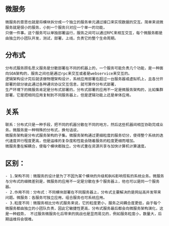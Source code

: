 ## 微服务
    微服务的意思也就是将模块拆分成一个独立的服务单元通过接口来实现数据的交互。简单来说微服务就是很小的服务，小到一个服务只对应一个单一的功能，
    只做一件事。这个服务可以单独部署运行，服务之间可以通过RPC来相互交互，每个微服务都是由独立的小团队开发，测试，部署，上线，负责它的整个生命周期。
## 分布式
    分布式服务顾名思义服务是分散部署在不同的机器上的，一个服务可能负责几个功能，是一种面向SOA架构的，服务之间也是通过rpc来交互或者是webservice来交互的。
    逻辑架构设计完后就该做物理架构设计，系统应用部署在超过一台服务器或虚拟机上，且各分开部署的部分彼此通过各种通讯协议交互信息，就可算作分布式部署，
    生产环境下的微服务肯定是分布式部署的，分布式部署的应用不一定是微服务架构的，比如集群部署，它是把相同应用复制到不同服务器上，但是逻辑功能上还是单体应用。
## 关系
    联系：分布式只是一种手段，把不同的机器分散在不同的地方，然后这些机器间相互协助完成业务。微服务是一种特殊的分布式，换句话说，
    微服务架构是分布式服务架构的子集。微服务架构通过更细粒度的服务切分，使得整个系统的迭代速度并行程度更高，但是运维的复杂度和性能会随着服务的粒度更细而增加。
    微服务重在解耦合，使每个模块都独立。分布式重在资源共享与加快计算机计算速度。

## 区别：
    - 1.架构不同：微服务的设计是为了不因为某个模块的升级和BUG影响现有的系统业务。微服务与分布式的细微差别是，微服务的应用不一定是分散在多个服务器上，他也可以是同一个服务器。
    - 2.作用不同：分布式：不同模块部署在不同服务器上，分布式主要解决的是网站高并发带来问题。微服务：各服务可独立应用，组合服务也可系统应用。
    - 3.粒度不同：微服务相比分布式服务来说，它的粒度更小，服务之间耦合度更低，由于每个微服务都由独立的小团队负责，因此它敏捷性更高，分布式服务最后都会向微服务架构演化，这是一种趋势， 不过服务微服务化后带来的挑战也是显而易见的，例如服务粒度小，数量大，后期运维将会很难。